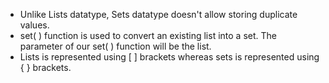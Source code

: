 * Unlike Lists datatype, Sets datatype doesn't allow storing duplicate values.
* set( ) function is used to convert an existing list into a set. The parameter of our set( ) function will be the list.
* Lists is represented using [ ] brackets whereas sets is represented using { } brackets.
